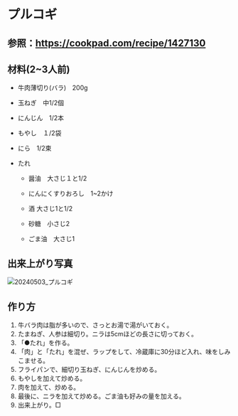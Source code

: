 # プルコギ

## 参照：https://cookpad.com/recipe/1427130



## 材料(2~3人前)

- 牛肉薄切り(バラ)　200g

- 玉ねぎ　中1/2個

- にんじん　1/2本

- もやし　１/2袋

- にら　1/2束

- たれ

  - 醤油　大さじ１と1/2

  - にんにくすりおろし　1~2かけ

  - 酒  大さじ1と1/2

  - 砂糖　小さじ2

  - ごま油　大さじ1

    




## 出来上がり写真

![20240503_プルコギ](C:\Users\saijo\OneDrive\Documents\02_recipe\pic\20240503_プルコギ.png)

## 作り方

1. 牛バラ肉は脂が多いので、さっとお湯で湯がいておく。
2. たまねぎ、人参は細切り。ニラは5cmほどの長さに切っておく。
3. 「●たれ」を作る。
4. 「肉」と「たれ」を混ぜ、ラップをして、冷蔵庫に30分ほど入れ、味をしみこませる。
5. フライパンで、細切り玉ねぎ、にんじんを炒める。
6. もやしを加えて炒める。
7. 肉を加えて、炒める。
8. 最後に、ニラを加えて炒める。ごま油も好みの量を加える。
9. 出来上がり。□